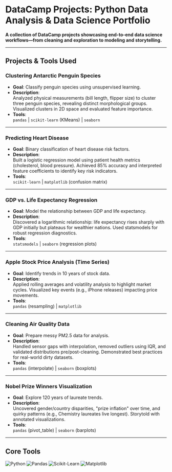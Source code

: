# DataCamp Projects: Python Data Analysis & Data Science Portfolio

**A collection of DataCamp projects showcasing end-to-end data science workflows—from cleaning and exploration to modeling and storytelling.**

---

## Projects & Tools Used

### **Clustering Antarctic Penguin Species**
- **Goal**: Classify penguin species using unsupervised learning.  
- **Description**:  
  Analyzed physical measurements (bill length, flipper size) to cluster three penguin species, revealing distinct morphological groups. Visualized clusters in 2D space and evaluated feature importance.  
- **Tools**:  
  `pandas` | `scikit-learn` (KMeans) | `seaborn`  

---

### **Predicting Heart Disease**
- **Goal**: Binary classification of heart disease risk factors.  
- **Description**:  
  Built a logistic regression model using patient health metrics (cholesterol, blood pressure). Achieved 85% accuracy and interpreted feature coefficients to identify key risk indicators.  
- **Tools**:  
  `scikit-learn` | `matplotlib` (confusion matrix)  

---

### **GDP vs. Life Expectancy Regression**
- **Goal**: Model the relationship between GDP and life expectancy.  
- **Description**:  
  Discovered a logarithmic relationship: life expectancy rises sharply with GDP initially but plateaus for wealthier nations. Used statsmodels for robust regression diagnostics.  
- **Tools**:  
  `statsmodels` | `seaborn` (regression plots)  

---

### **Apple Stock Price Analysis (Time Series)**
- **Goal**: Identify trends in 10 years of stock data.  
- **Description**:  
  Applied rolling averages and volatility analysis to highlight market cycles. Visualized key events (e.g., iPhone releases) impacting price movements.  
- **Tools**:  
  `pandas` (resampling) | `matplotlib`  

---

### **Cleaning Air Quality Data**
- **Goal**: Prepare messy PM2.5 data for analysis.  
- **Description**:  
  Handled sensor gaps with interpolation, removed outliers using IQR, and validated distributions pre/post-cleaning. Demonstrated best practices for real-world dirty datasets.  
- **Tools**:  
  `pandas` (interpolate) | `seaborn` (boxplots)  

---

### **Nobel Prize Winners Visualization**
- **Goal**: Explore 120 years of laureate trends.  
- **Description**:  
  Uncovered gender/country disparities, "prize inflation" over time, and quirky patterns (e.g., Chemistry laureates live longest). Storytold with annotated visualizations.  
- **Tools**:  
  `pandas` (pivot_table) | `seaborn` (barplots)  

---

## Core Tools
<p align="left"> <img src="https://img.shields.io/badge/Python-3.8+-blue?logo=python" alt="Python"> <img src="https://img.shields.io/badge/Pandas-1.3+-brightgreen?logo=pandas" alt="Pandas"> <img src="https://img.shields.io/badge/Scikit_Learn-1.0+-orange?logo=scikit-learn" alt="Scikit-Learn"> <img src="https://img.shields.io/badge/Matplotlib-3.5+-blueviolet?logo=matplotlib" alt="Matplotlib"> </p>
